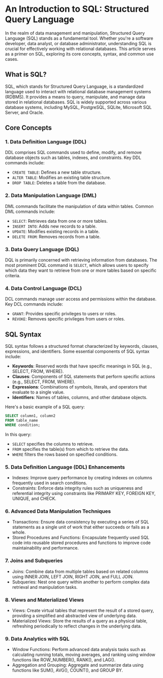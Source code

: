# An Introduction to SQL: Structured Query Language

In the realm of data management and manipulation, Structured Query Language (SQL) stands as a fundamental tool. Whether you're a software developer, data analyst, or database administrator, understanding SQL is crucial for effectively working with relational databases. This article serves as a primer on SQL, exploring its core concepts, syntax, and common use cases.

## What is SQL?

SQL, which stands for Structured Query Language, is a standardized language used to interact with relational database management systems (RDBMS). It provides a means to query, manipulate, and manage data stored in relational databases. SQL is widely supported across various database systems, including MySQL, PostgreSQL, SQLite, Microsoft SQL Server, and Oracle.

## Core Concepts

### 1. Data Definition Language (DDL)

DDL comprises SQL commands used to define, modify, and remove database objects such as tables, indexes, and constraints. Key DDL commands include:

- `CREATE TABLE`: Defines a new table structure.
- `ALTER TABLE`: Modifies an existing table structure.
- `DROP TABLE`: Deletes a table from the database.

### 2. Data Manipulation Language (DML)

DML commands facilitate the manipulation of data within tables. Common DML commands include:

- `SELECT`: Retrieves data from one or more tables.
- `INSERT INTO`: Adds new records to a table.
- `UPDATE`: Modifies existing records in a table.
- `DELETE FROM`: Removes records from a table.

### 3. Data Query Language (DQL)

DQL is primarily concerned with retrieving information from databases. The most prominent DQL command is `SELECT`, which allows users to specify which data they want to retrieve from one or more tables based on specific criteria.

### 4. Data Control Language (DCL)

DCL commands manage user access and permissions within the database. Key DCL commands include:

- `GRANT`: Provides specific privileges to users or roles.
- `REVOKE`: Removes specific privileges from users or roles.

## SQL Syntax

SQL syntax follows a structured format characterized by keywords, clauses, expressions, and identifiers. Some essential components of SQL syntax include:

- **Keywords**: Reserved words that have specific meanings in SQL (e.g., SELECT, FROM, WHERE).
- **Clauses**: Components of SQL statements that perform specific actions (e.g., SELECT, FROM, WHERE).
- **Expressions**: Combinations of symbols, literals, and operators that evaluate to a single value.
- **Identifiers**: Names of tables, columns, and other database objects.

Here's a basic example of a SQL query:

```sql
SELECT column1, column2
FROM table_name
WHERE condition;
```

In this query:
- `SELECT` specifies the columns to retrieve.
- `FROM` specifies the table(s) from which to retrieve the data.
- `WHERE` filters the rows based on specified conditions.

### 5. Data Definition Language (DDL) Enhancements
   - Indexes: Improve query performance by creating indexes on columns frequently used in search conditions.
   - Constraints: Enforce data integrity rules such as uniqueness and referential integrity using constraints like PRIMARY KEY, FOREIGN KEY, UNIQUE, and CHECK.

### 6. Advanced Data Manipulation Techniques
   - Transactions: Ensure data consistency by executing a series of SQL statements as a single unit of work that either succeeds or fails as a whole.
   - Stored Procedures and Functions: Encapsulate frequently used SQL code into reusable stored procedures and functions to improve code maintainability and performance.

### 7. Joins and Subqueries
   - Joins: Combine data from multiple tables based on related columns using INNER JOIN, LEFT JOIN, RIGHT JOIN, and FULL JOIN.
   - Subqueries: Nest one query within another to perform complex data retrieval and manipulation tasks.

### 8. Views and Materialized Views
   - Views: Create virtual tables that represent the result of a stored query, providing a simplified and abstracted view of underlying data.
   - Materialized Views: Store the results of a query as a physical table, refreshing periodically to reflect changes in the underlying data.

### 9. Data Analytics with SQL
   - Window Functions: Perform advanced data analysis tasks such as calculating running totals, moving averages, and ranking using window functions like ROW_NUMBER(), RANK(), and LAG().
   - Aggregation and Grouping: Aggregate and summarize data using functions like SUM(), AVG(), COUNT(), and GROUP BY.

